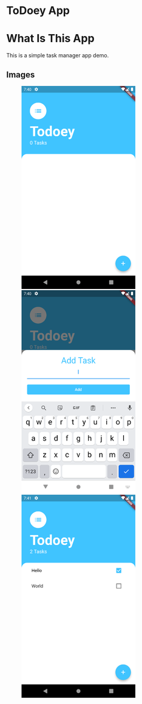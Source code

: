 # ToDoey App

# What Is This App

This is a simple task manager app demo.

## Images

<figure>
    <img src="Screenshots/1.png" width="300px"/>
    <img src="Screenshots/2.png" width="300px"/>
    <img src="Screenshots/3.png" width="300px"/>
</figure>
